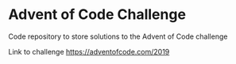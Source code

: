 # Advent of Code Challenge
Code repository to store solutions to the Advent of Code challenge

Link to challenge https://adventofcode.com/2019